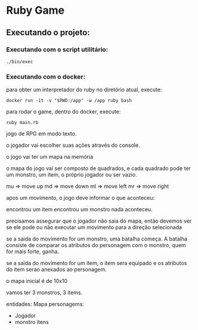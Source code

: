 # Ruby Game
## Executando o projeto:

### Executando com o script utilitário:

```
./bin/exec
```

### Executando com o docker:

para obter um interpretador do ruby no diretório atual, execute:

```
docker run -it -v "$PWD:/app" -w /app ruby bash
```

para rodar o game, dentro do docker, execute:

```
ruby main.rb
```

jogo de RPG em modo texto.

o jogador vai escolher suas ações através do console.

o jogo vai ter um mapa na memória

o mapa do jogo vai ser composto de quadrados, e cada quadrado pode ter um monstro, um item, o próprio jogador ou ser vazio.

mu => move up
md => move down
ml => move left
mr => move right

apos um movimento, o jogo deve informar o que aconteceu:

encontrou um item
encontrou um monstro
nada aconteceu.

precisamos assegurar que o jogador não saia do mapa, então devemos ver se ele pode ou não executar um movimento para a direção selecionada

se a saida do movimento for um monstro, uma batalha começa. A batalha consiste de comparar os atributos do personagem com o monstro, quem for mais forte, ganha.

se a saida do movimento for um item, o item sera equipado e os atributos do item serao anexados ao personagem.

o mapa inicial é de 10x10

vamos ter 3 monstros, 3 items.

entidades:
Mapa
personagems:
  * Jogador
  * monstro
itens